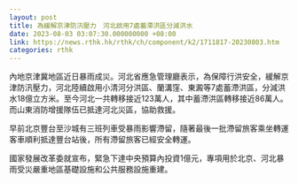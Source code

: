 ```yaml
---
layout: post
title: 為緩解京津防汛壓力　河北啟用7處蓄滯洪區分減洪水
date: 2023-08-03 03:07:30.000000000 +08:00
link: https://news.rthk.hk/rthk/ch/component/k2/1711817-20230803.htm
categories: rthk
---
```


內地京津冀地區近日暴雨成災。河北省應急管理廳表示，為保障行洪安全，緩解京津防汛壓力，河北陸續啟用小清河分洪區、蘭溝窪、東澱等7處蓄滯洪區，分減洪水18億立方米。至今河北一共轉移接近123萬人，其中蓄滯洪區轉移接近86萬人。而山東消防增援隊伍已抵達河北災區，協助救援。

早前北京豐台至沙城有三班列車受暴雨影響滯留，隨著最後一批滯留旅客乘坐轉運客車順利抵達豐台站後，所有滯留旅客已經安全轉運。

國家發展改革委就宣布，緊急下達中央預算內投資1億元，專項用於北京、河北暴雨受災嚴重地區基礎設施和公共服務設施重建。

